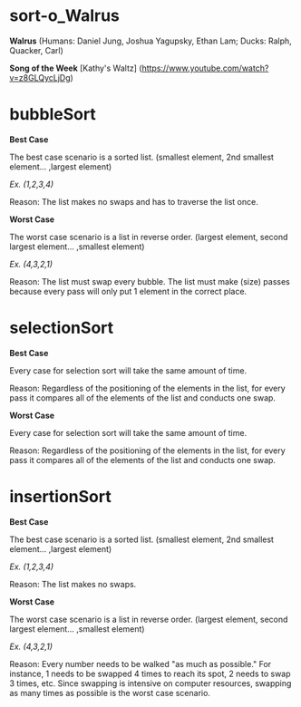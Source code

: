# sort-o_Walrus
**Walrus** (Humans: Daniel Jung, Joshua Yagupsky, Ethan Lam; Ducks: Ralph, Quacker, Carl)

**Song of the Week** [Kathy's Waltz] (https://www.youtube.com/watch?v=z8GLQycLjDg)

# bubbleSort
**Best Case**

The best case scenario is a sorted list.
(smallest element, 2nd smallest element... ,largest element)

*Ex. (1,2,3,4)*

Reason: The list makes no swaps and has to traverse the list once.

**Worst Case**

The worst case scenario is a list in reverse order.
(largest element, second largest element... ,smallest element)

*Ex. (4,3,2,1)*

Reason: The list must swap every bubble. The list must make (size) passes because every pass will only put 1 element in the correct place.

# selectionSort
**Best Case**

Every case for selection sort will take the same amount of time.

Reason: Regardless of the positioning of the elements in the list, for every pass it compares all of the elements of the list and conducts one swap.

**Worst Case**

Every case for selection sort will take the same amount of time.

Reason: Regardless of the positioning of the elements in the list, for every pass it compares all of the elements of the list and conducts one swap.

# insertionSort
**Best Case**

The best case scenario is a sorted list.
(smallest element, 2nd smallest element... ,largest element)

*Ex. (1,2,3,4)*

Reason: The list makes no swaps.

**Worst Case**

The worst case scenario is a list in reverse order.
(largest element, second largest element... ,smallest element)

*Ex. (4,3,2,1)*

Reason: Every number needs to be walked "as much as possible." For instance, 1 needs to be swapped 4 times to reach its spot, 2 needs to swap 3 times, etc. Since swapping is intensive on computer resources, swapping as many times as possible is the worst case scenario.
